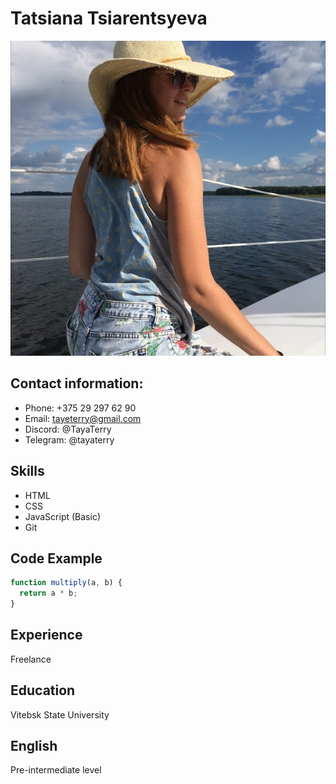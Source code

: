 # Tatsiana Tsiarentsyeva

![Tatsiana Tsiarentsyeva](/images/photo.jpg)

## Contact information:
 - Phone: +375 29 297 62 90
 - Email: tayeterry@gmail.com
 - Discord: @TayaTerry
 - Telegram: @tayaterry
    
## Skills
 - HTML
 - CSS
 - JavaScript (Basic)
 - Git

## Code Example

```javascript
function multiply(a, b) {
  return a * b;
}
```

## Experience
Freelance

## Education
Vitebsk State University

## English
Pre-intermediate level    
    